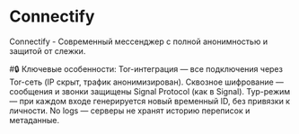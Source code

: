 # Connectify
Connectify - Современный мессенджер с полной анонимностью и защитой от слежки.

#🔒 Ключевые особенности:
Tor-интеграция — все подключения через Tor-сеть (IP скрыт, трафик анонимизирован).
Сквозное шифрование — сообщения и звонки защищены Signal Protocol (как в Signal).
Тур-режим — при каждом входе генерируется новый временный ID, без привязки к личности.
No logs — серверы не хранят историю переписок и метаданные.

